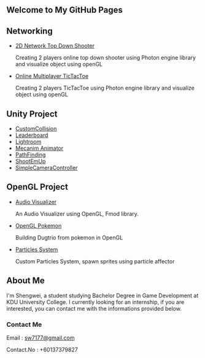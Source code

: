 ## Welcome to My GitHub Pages

## Networking
- [2D Network Top Down Shooter](https://github.com/swei9827/swei9827.github.io/tree/master/Networking/2D%20Network%20Top%20Down%20Shooter)

  Creating 2 players online top down shooter using Photon engine library and visualize object using openGL
  
- [Online Multiplayer TicTacToe](https://github.com/swei9827/swei9827.github.io/tree/master/Networking/Photon_TicTacToe)

  Creating 2 players TicTacToe using Photon engine library and visualize object using openGL

## Unity Project

- [CustomCollision](https://github.com/swei9827/swei9827.github.io/tree/master/Unity/CustomCollision)
- [Leaderboard](https://github.com/swei9827/swei9827.github.io/tree/master/Unity/Leaderboard)
- [Lightroom](https://github.com/swei9827/swei9827.github.io/tree/master/Unity/Lightroom)
- [Mecanim Animator](https://github.com/swei9827/swei9827.github.io/tree/master/Unity/Mecanim%20Animator)
- [PathFinding](https://github.com/swei9827/swei9827.github.io/tree/master/Unity/PathFinding)
- [ShootEmUp](https://github.com/swei9827/swei9827.github.io/tree/master/Unity/ShootEmUp)
- [SimpleCameraController](https://github.com/swei9827/swei9827.github.io/tree/master/Unity/SimpleCameraController)

## OpenGL Project

- [Audio Visualizer](https://github.com/swei9827/swei9827.github.io/tree/master/OpenGL/Audio%20Visualizer)
  
  An Audio Visualizer using OpenGL, Fmod library.
  
- [OpenGL Pokemon](https://github.com/swei9827/swei9827.github.io/tree/master/OpenGL/OpenGL%20Pokemon)
  
  Building Dugtrio from pokemon in OpenGL
  
- [Particles System](https://github.com/swei9827/swei9827.github.io/tree/master/OpenGL/Particles%20System)
  
  Custom Particles System, spawn sprites using particle affector 
  
## About Me

I'm Shengwei, a student studying Bachelor Degree in Game Development at KDU University College. I currently looking for an internship, if you are interested, you can contact me with the informations provided below.

### Contact Me

Email : sw7177@gmail.com

Contact.No : +60137379827

